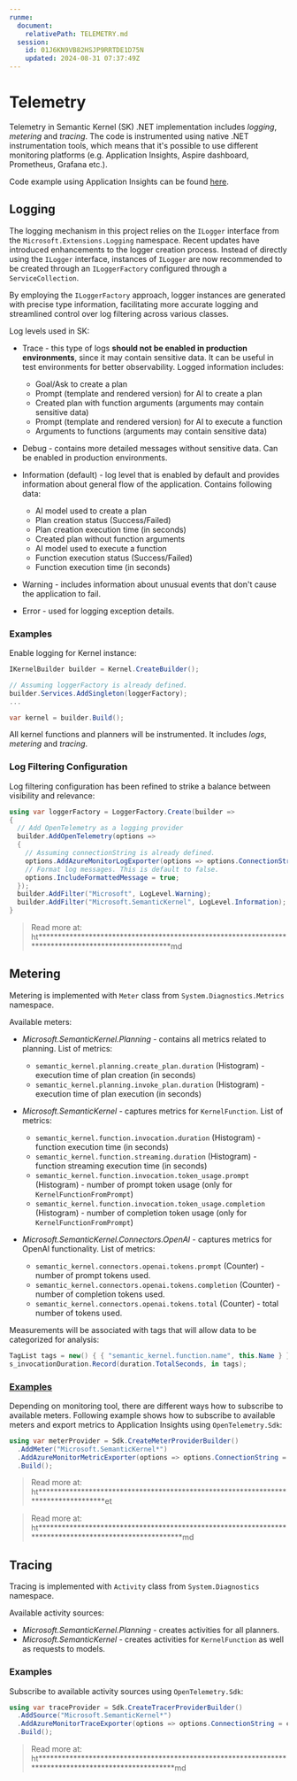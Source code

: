 ```yaml
---
runme:
  document:
    relativePath: TELEMETRY.md
  session:
    id: 01J6KN9VB82HSJP9RRTDE1D75N
    updated: 2024-08-31 07:37:49Z
---
```


# Telemetry

Telemetry in Semantic Kernel (SK) .NET implementation includes _logging_, _metering_ and _tracing_.
The code is instrumented using native .NET instrumentation tools, which means that it's possible to use different monitoring platforms (e.g. Application Insights, Aspire dashboard, Prometheus, Grafana etc.).

Code example using Application Insights can be found [here](../samples/Demos/TelemetryWithAppInsights/).

## Logging

The logging mechanism in this project relies on the `ILogger` interface from the `Microsoft.Extensions.Logging` namespace. Recent updates have introduced enhancements to the logger creation process. Instead of directly using the `ILogger` interface, instances of `ILogger` are now recommended to be created through an `ILoggerFactory` configured through a `ServiceCollection`.

By employing the `ILoggerFactory` approach, logger instances are generated with precise type information, facilitating more accurate logging and streamlined control over log filtering across various classes.

Log levels used in SK:

- Trace - this type of logs **should not be enabled in production environments**, since it may contain sensitive data. It can be useful in test environments for better observability. Logged information includes:
   - Goal/Ask to create a plan
   - Prompt (template and rendered version) for AI to create a plan
   - Created plan with function arguments (arguments may contain sensitive data)
   - Prompt (template and rendered version) for AI to execute a function
   - Arguments to functions (arguments may contain sensitive data)

- Debug - contains more detailed messages without sensitive data. Can be enabled in production environments.
- Information (default) - log level that is enabled by default and provides information about general flow of the application. Contains following data:
   - AI model used to create a plan
   - Plan creation status (Success/Failed)
   - Plan creation execution time (in seconds)
   - Created plan without function arguments
   - AI model used to execute a function
   - Function execution status (Success/Failed)
   - Function execution time (in seconds)

- Warning - includes information about unusual events that don't cause the application to fail.
- Error - used for logging exception details.

### Examples

Enable logging for Kernel instance:

```csharp {"id":"01J6KNWQV3VZ83K65ZV4HMJNA9"}
IKernelBuilder builder = Kernel.CreateBuilder();

// Assuming loggerFactory is already defined.
builder.Services.AddSingleton(loggerFactory);
...

var kernel = builder.Build();
```

All kernel functions and planners will be instrumented. It includes _logs_, _metering_ and _tracing_.

### Log Filtering Configuration

Log filtering configuration has been refined to strike a balance between visibility and relevance:

```csharp {"id":"01J6KNWQV3VZ83K65ZV7AARYBQ"}
using var loggerFactory = LoggerFactory.Create(builder =>
{
  // Add OpenTelemetry as a logging provider
  builder.AddOpenTelemetry(options =>
  {
    // Assuming connectionString is already defined.
    options.AddAzureMonitorLogExporter(options => options.ConnectionString = connectionString);
    // Format log messages. This is default to false.
    options.IncludeFormattedMessage = true;
  });
  builder.AddFilter("Microsoft", LogLevel.Warning);
  builder.AddFilter("Microsoft.SemanticKernel", LogLevel.Information);
}
```

> Read more at: ht****************************************************************************************************md

## Metering

Metering is implemented with `Meter` class from `System.Diagnostics.Metrics` namespace.

Available meters:

- _Microsoft.SemanticKernel.Planning_ - contains all metrics related to planning. List of metrics:
   - `semantic_kernel.planning.create_plan.duration` (Histogram) - execution time of plan creation (in seconds)
   - `semantic_kernel.planning.invoke_plan.duration` (Histogram) - execution time of plan execution (in seconds)

- _Microsoft.SemanticKernel_ - captures metrics for `KernelFunction`. List of metrics:
   - `semantic_kernel.function.invocation.duration` (Histogram) - function execution time (in seconds)
   - `semantic_kernel.function.streaming.duration` (Histogram) - function streaming execution time (in seconds)
   - `semantic_kernel.function.invocation.token_usage.prompt` (Histogram) - number of prompt token usage (only for `KernelFunctionFromPrompt`)
   - `semantic_kernel.function.invocation.token_usage.completion` (Histogram) - number of completion token usage (only for `KernelFunctionFromPrompt`)

- _Microsoft.SemanticKernel.Connectors.OpenAI_ - captures metrics for OpenAI functionality. List of metrics:
   - `semantic_kernel.connectors.openai.tokens.prompt` (Counter) - number of prompt tokens used.
   - `semantic_kernel.connectors.openai.tokens.completion` (Counter) - number of completion tokens used.
   - `semantic_kernel.connectors.openai.tokens.total` (Counter) - total number of tokens used.

Measurements will be associated with tags that will allow data to be categorized for analysis:

```csharp {"id":"01J6KNWQV3VZ83K65ZV7X2S3DX"}
TagList tags = new() { { "semantic_kernel.function.name", this.Name } };
s_invocationDuration.Record(duration.TotalSeconds, in tags);
```

### [Examples](ht***********************************************************************************************************cs)

Depending on monitoring tool, there are different ways how to subscribe to available meters. Following example shows how to subscribe to available meters and export metrics to Application Insights using `OpenTelemetry.Sdk`:

```csharp {"id":"01J6KNWQV3VZ83K65ZV8JN78CW"}
using var meterProvider = Sdk.CreateMeterProviderBuilder()
  .AddMeter("Microsoft.SemanticKernel*")
  .AddAzureMonitorMetricExporter(options => options.ConnectionString = connectionString)
  .Build();
```

> Read more at: ht***********************************************************************************et

> Read more at: ht*******************************************************************************************************md

## Tracing

Tracing is implemented with `Activity` class from `System.Diagnostics` namespace.

Available activity sources:

- _Microsoft.SemanticKernel.Planning_ - creates activities for all planners.
- _Microsoft.SemanticKernel_ - creates activities for `KernelFunction` as well as requests to models.

### Examples

Subscribe to available activity sources using `OpenTelemetry.Sdk`:

```csharp {"id":"01J6KNWQV3VZ83K65ZVBT57F10"}
using var traceProvider = Sdk.CreateTracerProviderBuilder()
  .AddSource("Microsoft.SemanticKernel*")
  .AddAzureMonitorTraceExporter(options => options.ConnectionString = connectionString)
  .Build();
```

> Read more at: ht*****************************************************************************************************md
